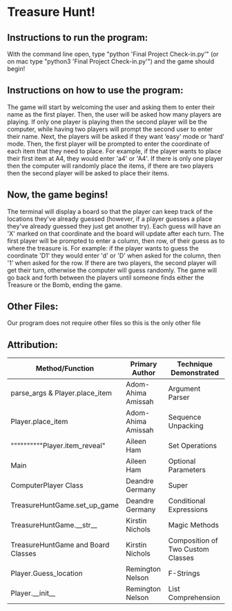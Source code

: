 # Treasure Hunt!

## Instructions to run the program:

With the command line open, type "python \'Final Project Check-in.py\'"
(or on mac type "python3 \'Final Project Check-in.py\'") and the game should begin!

## Instructions on how to use the program:

The game will start by welcoming the user and asking them to enter their name as the first player. Then, the user will be asked how many players are playing. If only one player is playing then the second player will be the computer, while having two players will prompt the second user to enter their name. Next, the players will be asked if they want ‘easy’ mode or ‘hard’ mode. Then, the first player will be prompted to enter the coordinate of each item that they need to place. For example, if the player wants to place their first item at A4, they would enter 'a4' or 'A4'. If there is only one player then the computer will randomly place the items, if there are two players then the second player will be asked to place their items. 

## Now, the game begins! 

The terminal will display a board so that the player can keep track of the locations they've already guessed (however, if a player guesses a place they've already guessed they just get another try). Each guess will have an 'X' marked on that coordinate and the board will update after each turn. The first player will be prompted to enter a column, then row, of their guess as to where the treasure is. For example: if the player wants to guess the coordinate 'D1' they would enter 'd' or 'D' when asked for the column, then '1' when asked for the row. If there are two players, the second player will get their turn, otherwise the computer will guess randomly. The game will go back and forth between the players until someone finds either the Treasure or the Bomb, ending the game.

## Other Files:

Our program does not require other files so this is the only other file
    
## Attribution: 

| Method/Function | Primary Author | Technique Demonstrated |
| --- | --- | --- |
| parse_args & Player.place_item | Adom-Ahima Amissah | Argument Parser |
| Player.place_item | Adom-Ahima Amissah | Sequence Unpacking |
| """"""""""Player.item_reveal" | Aileen Ham | Set Operations |
| Main | Aileen Ham | Optional Parameters |
| ComputerPlayer Class | Deandre Germany | Super |
| TreasureHuntGame.set_up_game | Deandre Germany | Conditional Expressions |
| TreasureHuntGame.\_\_str\_\_ | Kirstin Nichols | Magic Methods |
| TreasureHuntGame and Board Classes | Kirstin Nichols | Composition of Two Custom Classes |
| Player.Guess_location | Remington Nelson | F-Strings |
| Player.\_\_init\_\_ | Remington Nelson | List Comprehension |